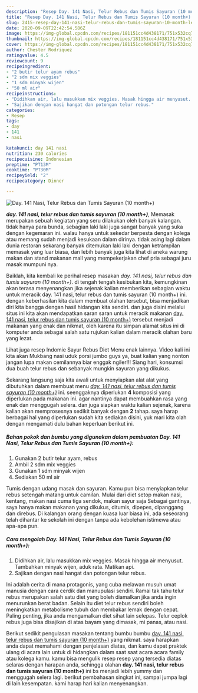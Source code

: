 ```yaml
---
description: "Resep Day. 141 Nasi, Telur Rebus dan Tumis Sayuran (10 month+) Lezat"
title: "Resep Day. 141 Nasi, Telur Rebus dan Tumis Sayuran (10 month+) Lezat"
slug: 2415-resep-day-141-nasi-telur-rebus-dan-tumis-sayuran-10-month-lezat
date: 2020-09-09T22:42:54.586Z
image: https://img-global.cpcdn.com/recipes/181151cc4d438171/751x532cq70/day-141-nasi-telur-rebus-dan-tumis-sayuran-10-month-foto-resep-utama.jpg
thumbnail: https://img-global.cpcdn.com/recipes/181151cc4d438171/751x532cq70/day-141-nasi-telur-rebus-dan-tumis-sayuran-10-month-foto-resep-utama.jpg
cover: https://img-global.cpcdn.com/recipes/181151cc4d438171/751x532cq70/day-141-nasi-telur-rebus-dan-tumis-sayuran-10-month-foto-resep-utama.jpg
author: Chester Rodriquez
ratingvalue: 4.5
reviewcount: 9
recipeingredient:
- "2 butir telur ayam rebus"
- "2 sdm mix veggies"
- "1 sdm minyak wijen"
- "50 ml air"
recipeinstructions:
- "Didihkan air, lalu masukkan mix veggies. Masak hingga air menyusut. Tambahkan minyak wijen, aduk rata. Matikan api."
- "Sajikan dengan nasi hangat dan potongan telur rebus."
categories:
- Resep
tags:
- day
- 141
- nasi

katakunci: day 141 nasi 
nutrition: 230 calories
recipecuisine: Indonesian
preptime: "PT13M"
cooktime: "PT30M"
recipeyield: "2"
recipecategory: Dinner

---
```



![Day. 141 Nasi, Telur Rebus dan Tumis Sayuran (10 month+)](https://img-global.cpcdn.com/recipes/181151cc4d438171/751x532cq70/day-141-nasi-telur-rebus-dan-tumis-sayuran-10-month-foto-resep-utama.jpg)

<b><i>day. 141 nasi, telur rebus dan tumis sayuran (10 month+)</i></b>, Memasak merupakan sebuah kegiatan yang seru dilakukan oleh banyak kalangan. tidak hanya para bunda, sebagian laki laki juga sangat banyak yang suka dengan kegemaran ini. walau hanya untuk sekedar berpesta dengan kolega atau memang sudah menjadi kesukaan dalam dirinya. tidak asing lagi dalam dunia restoran sekarang banyak ditemukan laki laki dengan ketrampilan memasak yang luar biasa, dan lebih banyak juga kita lihat di aneka warung makan dan stand makanan mall yang mempekerjakan chef pria sebagai juru masak mumpuni nya.

Baiklah, kita kembali ke perihal resep masakan <i>day. 141 nasi, telur rebus dan tumis sayuran (10 month+)</i>. di tengah tengah kesibukan kita, kemungkinan akan terasa menyenangkan jika sejenak kalian memberikan sebagian waktu untuk meracik day. 141 nasi, telur rebus dan tumis sayuran (10 month+) ini. dengan keberhasilan kita dalam membuat olahan tersebut, bisa menjadikan diri kita bangga dengan hasil hidangan kita sendiri. dan juga disini melalui situs ini kita akan mendapatkan saran saran untuk meracik makanan <u>day. 141 nasi, telur rebus dan tumis sayuran (10 month+)</u> tersebut menjadi makanan yang enak dan nikmat, oleh karena itu simpan alamat situs ini di komputer anda sebagai salah satu rujukan kalian dalam meracik olahan baru yang lezat.

Lihat juga resep Indomie Sayur Rebus Diet Menu enak lainnya. Video kali ini kita akan Mukbang nasi uduk porsi jumbo guys ya, buat kalian yang nonton jangan lupa makan cemilannya biar enggak ngiler!!! Siang hari, konsumsi dua buah telur rebus dan sebanyak mungkin sayuran yang dikukus.


Sekarang langsung saja kita awali untuk menyiapkan alat alat yang dibutuhkan dalam membuat menu <u><i>day. 141 nasi, telur rebus dan tumis sayuran (10 month+)</i></u> ini. seenggaknya diperlukan <b>4</b> komposisi yang diperlukan pada makanan ini. agar nantinya dapat membuahkan rasa yang enak dan menggugah selera. dan juga siapkan waktu kalian sejenak, karena kalian akan memprosesnya sedikit banyak dengan <b>2</b> tahap. saya harap berbagai hal yang diperlukan sudah kita sediakan disini, yuk mari kita olah dengan mengamati dulu bahan keperluan berikut ini.

<!--inarticleads1-->

##### Bahan pokok dan bumbu yang digunakan dalam pembuatan Day. 141 Nasi, Telur Rebus dan Tumis Sayuran (10 month+):

1. Gunakan 2 butir telur ayam, rebus
1. Ambil 2 sdm mix veggies
1. Gunakan 1 sdm minyak wijen
1. Sediakan 50 ml air


Tumis dengan udang masak dan sayuran. Kamu pun bisa menyiapkan telur rebus setengah matang untuk camilan. Mulai dari diet setop makan nasi, kentang, makan nasi cuma tiga sendok, makan sayur saja Sebagai gantinya, saya hanya makan makanan yang dikukus, ditumis, dipepes, dipanggang dan direbus. Di kalangan orang dengan kuasa luar biasa ini, ada seseorang telah dihantar ke sekolah ini dengan tanpa ada kebolehan istimewa atau apa-apa pun. 

<!--inarticleads2-->

##### Cara mengolah Day. 141 Nasi, Telur Rebus dan Tumis Sayuran (10 month+):

1. Didihkan air, lalu masukkan mix veggies. Masak hingga air menyusut. Tambahkan minyak wijen, aduk rata. Matikan api.
1. Sajikan dengan nasi hangat dan potongan telur rebus.


Ini adalah cerita di mana protagonis, yang cuba melawan musuh umat manusia dengan cara cerdik dan manupulasi sendiri. Ramai tak tahu telur rebus merupakan salah satu diet yang boleh diamalkan jika anda ingin menurunkan berat badan. Selain itu diet telur rebus sendiri boleh meningkatkan metabolisme tubuh dan membakar lemak dengan cepat. Paling penting, jika anda mengamalkan diet sihat lain selepas. Telur ceplok rebus juga bisa disajikan di atas bayam yang dimasak, mi panas, atau nasi. 

Berikut sedikit pengulasan masakan tentang bumbu bumbu <u>day. 141 nasi, telur rebus dan tumis sayuran (10 month+)</u> yang nikmat. saya harapkan anda dapat memahami dengan penjelasan diatas, dan kamu dapat praktek ulang di acara lain untuk di hidangkan dalam saat saat acara acara family atau kolega kamu. kamu bisa mengulik resep resep yang tersedia diatas selaras dengan harapan anda, sehingga olahan <b>day. 141 nasi, telur rebus dan tumis sayuran (10 month+)</b> ini bs menjadi lebih yummy dan menggugah selera lagi. berikut pembahasan singkat ini, sampai jumpa lagi di lain kesempatan. kami harap hari kalian menyenangkan.
